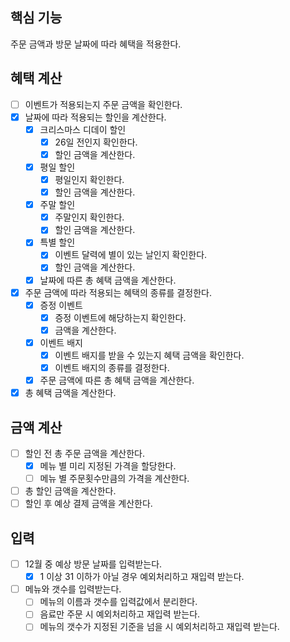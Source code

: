 ## 핵심 기능
주문 금액과 방문 날짜에 따라 혜택을 적용한다.

## 혜택 계산
- [ ] 이벤트가 적용되는지 주문 금액을 확인한다.
- [x] 날짜에 따라 적용되는 할인을 계산한다.
  - [x] 크리스마스 디데이 할인
    - [x] 26일 전인지 확인한다.
    - [x] 할인 금액을 계산한다.
  - [x] 평일 할인
    - [x] 평일인지 확인한다.
    - [x] 할인 금액을 계산한다.
  - [x] 주말 할인
    - [x] 주말인지 확인한다.
    - [x] 할인 금액을 계산한다.
  - [x] 특별 할인
    - [x] 이벤트 달력에 별이 있는 날인지 확인한다.
    - [x] 할인 금액을 계산한다.
  - [x] 날짜에 따른 총 혜택 금액을 계산한다.
- [x] 주문 금액에 따라 적용되는 혜택의 종류를 결정한다.
  - [x] 증정 이벤트
    - [x] 증정 이벤트에 해당하는지 확인한다.
    - [x] 금액을 계산한다.
  - [x] 이벤트 배지
    - [x] 이벤트 배지를 받을 수 있는지 혜택 금액을 확인한다.
    - [x] 이벤트 배지의 종류를 결정한다.
  - [x] 주문 금액에 따른 총 혜택 금액을 계산한다.
- [x] 총 혜택 금액을 계산한다.

## 금액 계산
- [ ] 할인 전 총 주문 금액을 계산한다.
    - [x] 메뉴 별 미리 지정된 가격을 할당한다.
    - [ ] 메뉴 별 주문횟수만큼의 가격을 계산한다.
- [ ] 총 할인 금액을 계산한다.
- [ ] 할인 후 예상 결제 금액을 계산한다.

## 입력
- [ ] 12월 중 예상 방문 날짜를 입력받는다.
  - [x] 1 이상 31 이하가 아닐 경우 예외처리하고 재입력 받는다.
- [ ] 메뉴와 갯수를 입력받는다.
  - [ ] 메뉴의 이름과 갯수를 입력값에서 분리한다.
  - [ ] 음료만 주문 시 예외처리하고 재입력 받는다.
  - [ ] 메뉴의 갯수가 지정된 기준을 넘을 시 예외처리하고 재입력 받는다.